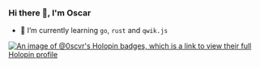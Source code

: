 ### Hi there 👋, I'm Oscar

- 🌱 I’m currently learning `go`, `rust` and `qwik.js`

[![An image of @0scvr's Holopin badges, which is a link to view their full Holopin profile](https://holopin.me/0scvr)](https://holopin.io/@0scvr)



<!--
**0scvr/0scvr** is a ✨ _special_ ✨ repository because its `README.md` (this file) appears on your GitHub profile.

Here are some ideas to get you started:

- 🔭 I’m currently working on ...

- 👯 I’m looking to collaborate on ...
- 🤔 I’m looking for help with ...
- 💬 Ask me about ...
- 📫 How to reach me: ...
- 😄 Pronouns: ...
- ⚡ Fun fact: ...
-->

